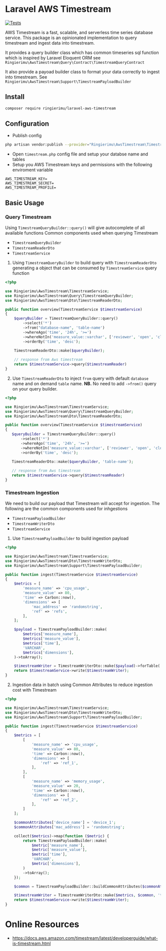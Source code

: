 # Laravel AWS Timestream

[![Tests](https://github.com/RingierIMU/laravel-aws-timestream/actions/workflows/run-tests.yml/badge.svg)](https://github.com/RingierIMU/laravel-aws-timestream/actions/workflows/run-tests.yml)

AWS Timestream is a fast, scalable, and serverless time series database service.
This package is an opinionated implementation to query timestream and ingest data into timestream.

It provides a query builder class which has common timeseries sql function which is inspired by Laravel Eloquent ORM see ` Ringierimu\AwsTimestream\Query\Contract\TimestreamQueryContract`

It also provide a payoad builder class to format your data correctly to ingest into timestream. See `Ringierimu\AwsTimestream\Support\TimestreamPayloadBuilder`

## Install
```bash
composer require ringierimu/laravel-aws-timestream
```

## Configuration
- Publish config
```bash
php artisan vendor:publish --provider="Ringierimu\AwsTimestream\TimestreamServiceProvider" --tag="timestream-config"
```
- Open `timestream.php` config file and setup your databse name and tables
- Setup you AWS Timestream keys and permissions with the following enviroment variable
```
AWS_TIMESTREAM_KEY=
AWS_TIMESTREAM_SECRET=
AWS_TIMESTREAM_PROFILE=
```

## Basic Usage
### Query Timestream
Using `TimestreamQueryBuilder::query()` will give autocomplete of all available functions
Common components used when querying Timestream 
- `TimestreamQueryBuilder` 
- `TimestreamReaderDto`
- `TimestreamService`

1. Using `TimestreamQueryBuilder` to build query with `TimestreamReaderDto` generating a object that can be consumed by `TimestreamService` query function

```php
<?php

use Ringierimu\AwsTimestream\TimestreamService;
use Ringierimu\AwsTimestream\Query\TimestreamQueryBuilder;
use Ringierimu\AwsTimestream\Dto\TimestreamReaderDto;

public function overview(TimestreamService $timestreamService)
{
    $queryBuilder = TimestreamQueryBuilder::query()
        ->select('*')
        ->from("database-name", 'table-name')
        ->whereAgo('time', '24h', '>=')
        ->whereNotIn('measure_value::varchar', ['reviewer', 'open', 'closed'])
        ->orderBy('time', 'desc');
    
    TimestreamReaderDto::make($queryBuilder);

    // response from Aws timestream
    return $timestreamService->query($timestreamReader)
}
```

2. Use `TimestreamReaderDto` to inject `from` query with default `database` name and on demand `table` name. **NB.** No need to add `->from()` query on your query builder.
 ```php
<?php

use Ringierimu\AwsTimestream\TimestreamService;
use Ringierimu\AwsTimestream\Query\TimestreamQueryBuilder;
use Ringierimu\AwsTimestream\Dto\TimestreamReaderDto;

public function overview(TimestreamService $timestreamService)
{
    $queryBuilder = TimestreamQueryBuilder::query()
        ->select('*')
        ->whereAgo('time', '24h', '>=')
        ->whereNotIn('measure_value::varchar', ['reviewer', 'open', 'closed'])
        ->orderBy('time', 'desc');
    
    TimestreamReaderDto::make($queryBuilder, 'table-name');

    // response from Aws timestream
    return $timestreamService->query($timestreamReader)
}
```
### Timestream Ingestion
We need to build our payload that Timestream will accept for ingestion. The following are the common components used for inhgestions
- `TimestreamPayloadBuilder`
- `TimestreamWriterDto`
- `TimestreamService`

1. Use `TimestreamPayloadBuilder` to build ingestion payload
```php
<?php

use Ringierimu\AwsTimestream\TimestreamService;
use Ringierimu\AwsTimestream\Dto\TimestreamWriterDto;
use Ringierimu\AwsTimestream\Support\TimestreamPayloadBuilder;

public function ingest(TimestreamService $timestreamService)
{
    $metrics = [
        'measure_name' => 'cpu_usage',
        'measure_value' => 80,
        'time' => Carbon::now(),
        'dimensions' => [
            'mac_address' => 'randomstring',
            'ref' => 'refs',
        ],
    ];

    $payload = TimestreamPayloadBuilder::make(
        $metrics['measure_name'],
        $metrics['measure_value'],
        $metrics['time'],
        'VARCHAR',
        $metrics['dimensions'],
    )->toArray();

    $timestreamWriter = TimestreamWriterDto::make($payload)->forTable('table-name');
    return $timestreamService->write($timestreamWriter);
}
```

2. Ingestion data in batch using Common Attributes to reduce ingestion cost with Timestream

```php
<?php

use Ringierimu\AwsTimestream\TimestreamService;
use Ringierimu\AwsTimestream\Dto\TimestreamWriterDto;
use Ringierimu\AwsTimestream\Support\TimestreamPayloadBuilder;

public function ingest(TimestreamService $timestreamService)
{
    $metrics = [
        [
            'measure_name' => 'cpu_usage',
            'measure_value' => 80,
            'time' => Carbon::now(),
            'dimensions' => [
                'ref' => 'ref_1',
            ],
        ],
        [
            'measure_name' => 'memory_usage',
            'measure_value' => 20,
            'time' => Carbon::now(),
            'dimensions' => [
                'ref' => 'ref_2',
            ],
        ]
    ];

    $commonAttributes['device_name'] = 'device_1';
    $commonAttributes['mac_address'] = 'randomstring';

    collect($metrics)->map(function ($metric) {
        return TimestreamPayloadBuilder::make(
            $metric['measure_name'],
            $metric['measure_value'],
            $metric['time'],
            'VARCHAR',
            $metric['dimensions'],
        )
        ->toArray();
    });

    $common = TimestreamPayloadBuilder::buildCommonAttributes($commonAttributes);

    $timestreamWriter = TimestreamWriterDto::make($metrics, $common, 'table-name');
    return $timestreamService->write($timestreamWriter);
}
```

# Online Resources
- https://docs.aws.amazon.com/timestream/latest/developerguide/what-is-timestream.html

